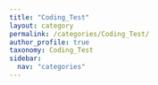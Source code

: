 ```yaml
---
title: "Coding_Test"
layout: category
permalink: /categories/Coding_Test/
author_profile: true
taxonomy: Coding_Test
sidebar:
  nav: "categories"
---
```

